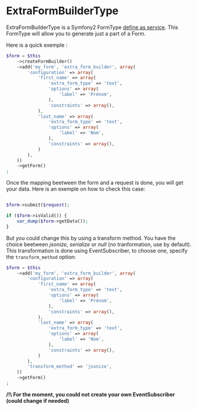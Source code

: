 ExtraFormBuilderType
====================

ExtraFormBuilderType is a Symfony2 FormType [define as service](http://symfony.com/doc/current/book/forms.html#defining-your-forms-as-services).
This FormType will allow you to generate just a part of a Form.

Here is a quick exemple :

```php
$form = $this
    ->createFormBuilder()
    ->add('my_form', 'extra_form_builder', array(
        'configuration' => array(
            'first_name' => array(
                'extra_form_type' => 'text',
                'options' => array(
                    'label' => 'Prénom',
                ),
                'constraints' => array(),
            ),
            'last_name' => array(
                'extra_form_type' => 'text',
                'options' => array(
                    'label' => 'Nom',
                ),
                'constraints' => array(),
            )
        ),
    ))
    ->getForm()
;
```

Once the mapping beetween the form and a request is done, you will get your data.
Here is an exemple on how to check this case:

```php

$form->submit($request);

if ($form->isValid()) {
    var_dump($form->getData());
}
```

But you could change this by using a transform method.
You have the choice beetween *jsonize*, *serialize* or *null* (no tranformation, use by default).
This transformation is done using EventSubscriber, to choose one, specify the
`transform_method` option:

```php
$form = $this
    ->add('my_form', 'extra_form_builder', array(
        'configuration' => array(
            'first_name' => array(
                'extra_form_type' => 'text',
                'options' => array(
                    'label' => 'Prénom',
                ),
                'constraints' => array(),
            ),
            'last_name' => array(
                'extra_form_type' => 'text',
                'options' => array(
                    'label' => 'Nom',
                ),
                'constraints' => array(),
            )
        ),
        'transform_method' => 'jsonize',
    ))
    ->getForm()
;
```

**/!\ For the moment, you could not create your own EventSubscriber (could change if needed)**
